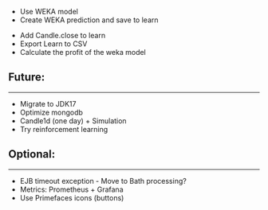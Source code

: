 + Use WEKA model
+ Create WEKA prediction and save to learn 

- Add Candle.close to learn
- Export Learn to CSV
- Calculate the profit of the weka model

## Future:
----------

- Migrate to JDK17
- Optimize mongodb
- Candle1d (one day) + Simulation
- Try reinforcement learning 

## Optional:
------------
- EJB timeout exception - Move to Bath processing?
- Metrics: Prometheus + Grafana
- Use Primefaces icons (buttons)

